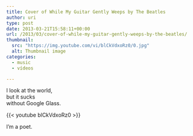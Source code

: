 ```yaml
---
title: Cover of While My Guitar Gently Weeps by The Beatles
author: uri
type: post
date: 2013-03-21T15:58:11+00:00
url: /2013/03/cover-of-while-my-guitar-gently-weeps-by-the-beatles/
thumbnail:
  src: "https://img.youtube.com/vi/blCkVdxoRz0/0.jpg"
  alt: Thumbnail image
categories:
  - music
  - vídeos

---
```

I look at the world,  
but it sucks  
without Google Glass.

{{< youtube blCkVdxoRz0 >}}</iframe>

I&#8217;m a poet.